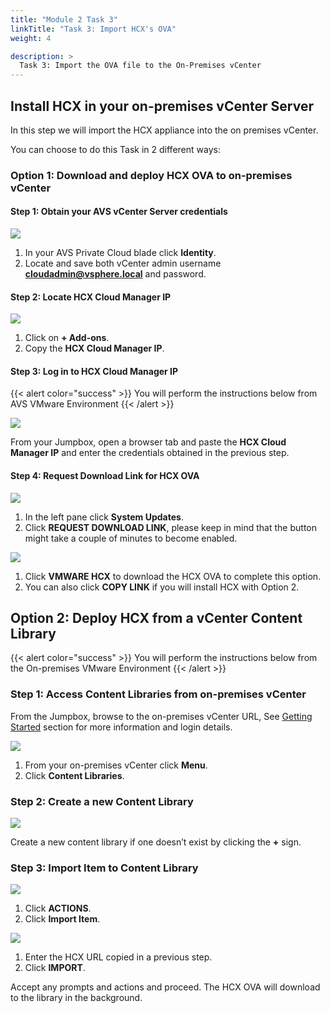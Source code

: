 ```yaml
---
title: "Module 2 Task 3"
linkTitle: "Task 3: Import HCX's OVA"
weight: 4

description: >
  Task 3: Import the OVA file to the On-Premises vCenter
---
```


## **Install HCX in your on-premises vCenter Server**

In this step we will import the HCX appliance into the on premises vCenter.

You can choose to do this Task in 2 different ways:

### **Option 1: Download and deploy HCX OVA to on-premises vCenter**

#### Step 1: Obtain your AVS vCenter Server credentials

![](Mod2Task3Pic1.png)

1. In your AVS Private Cloud blade click **Identity**.
2. Locate and save both vCenter admin username **cloudadmin@vsphere.local** and password.

#### Step 2: Locate HCX Cloud Manager IP

![](Mod2Task3Pic2.png)

1. Click on **+ Add-ons**.
2. Copy the **HCX Cloud Manager IP**.

#### Step 3: Log in to HCX Cloud Manager IP

{{< alert color="success" >}}
You will perform the instructions below from AVS VMware Environment
{{< /alert >}}

![](Mod2Task3Pic3.png)

From your Jumpbox, open a browser tab and paste the **HCX Cloud Manager IP** and enter the credentials obtained in the previous step.

#### Step 4: Request Download Link for HCX OVA

![](Mod2Task3Pic4.png)

1. In the left pane click **System Updates**.
2. Click **REQUEST DOWNLOAD LINK**, please keep in mind that the button might take a couple of minutes to become enabled.

![](Mod2Task3Pic5.png)

1. Click **VMWARE HCX** to download the HCX OVA to complete this option.
2. You can also click **COPY LINK** if you will install HCX with Option 2.

## **Option 2: Deploy HCX from a vCenter Content Library**

{{< alert color="success" >}}
You will perform the instructions below from the On-premises VMware Environment
{{< /alert >}}

### Step 1: Access Content Libraries from on-premises vCenter

From the Jumpbox, browse to the on-premises vCenter URL, See [Getting Started](../_index.md/#on-premises-vmware-lab-environment) section for more information and login details.

![](Mod2Task3Pic6.png)

1. From your on-premises vCenter click **Menu**.
2. Click **Content Libraries**.

### Step 2: Create a new Content Library

![](Mod2Task3Pic7.png)

Create a new content library if one doesn’t exist by clicking the **+** sign.

### Step 3: Import Item to Content Library

![](Mod2Task3Pic8.png)

1. Click **ACTIONS**.
2. Click **Import Item**.

![](Mod2Task3Pic9.png)

1. Enter the HCX URL copied in a previous step.
2. Click **IMPORT**.

Accept any prompts and actions and proceed. The HCX OVA will download to the library in the background.

